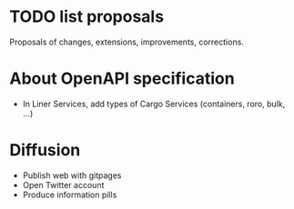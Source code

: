 # TODO list proposals

Proposals of changes, extensions, improvements, corrections.

# About OpenAPI specification

- In Liner Services, add types of Cargo Services (containers, roro, bulk, ...)

# Diffusion

- Publish web with gitpages
- Open Twitter account
- Produce information pills

